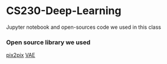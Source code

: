 # CS230-Deep-Learning
Jupyter notebook and open-sources code we used in this class

### Open source library we used

[pix2pix](https://github.com/junyanz/pytorch-CycleGAN-and-pix2pix)
[VAE](https://github.com/mingyuliutw/UNIT)
